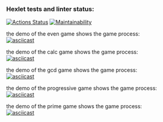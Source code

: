 ### Hexlet tests and linter status:
[![Actions Status](https://github.com/bazarovstas/python-project-49/actions/workflows/hexlet-check.yml/badge.svg)](https://github.com/bazarovstas/python-project-49/actions)
[![Maintainability](https://api.codeclimate.com/v1/badges/5d6e3363a9f1e31f303f/maintainability)](https://codeclimate.com/github/bazarovstas/python-project-49/maintainability)

the demo of the even game shows the game process:  
[![asciicast](https://asciinema.org/a/687407.svg)](https://asciinema.org/a/687407)

the demo of the calc game shows the game process:  
[![asciicast](https://asciinema.org/a/687410.svg)](https://asciinema.org/a/687410)

the demo of the gcd game shows the game process:  
[![asciicast](https://asciinema.org/a/687411.svg)](https://asciinema.org/a/687411)

the demo of the progressive game shows the game process:  
[![asciicast](https://asciinema.org/a/687412.svg)](https://asciinema.org/a/687412)

the demo of the prime game shows the game process:  
[![asciicast](https://asciinema.org/a/687413.svg)](https://asciinema.org/a/687413)
